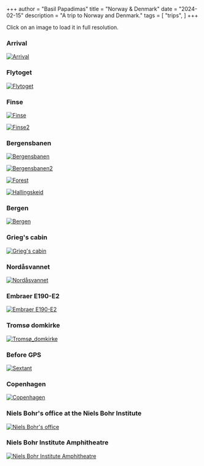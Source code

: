 +++
author = "Basil Papadimas"
title = "Norway & Denmark"
date = "2024-02-15"
description = "A trip to Norway and Denmark."
tags = [
    "trips",
]
+++

Click on an image to load it in full resolution.

### Arrival
[![Arrival](/images/scandinavia/Arrival_min.jpeg "Arrival")](/images/scandinavia/Arrival.jpeg)

### Flytoget
[![Flytoget](/images/scandinavia/Flytoget_min.jpeg "Finse")](/images/scandinavia/Flytoget.jpeg)

### Finse
[![Finse](/images/scandinavia/Finse_min.jpeg "Finse")](/images/scandinavia/Finse.jpeg)

[![Finse2](/images/scandinavia/Finse_min_2.jpeg "Finse")](/images/scandinavia/Finse_2.jpeg)

### Bergensbanen
[![Bergensbanen](/images/scandinavia/Bergensbanen_min.jpeg "Bergensbanen")](/images/scandinavia/Bergensbanen.jpeg)

[![Bergensbanen2](/images/scandinavia/Bergensbanen_min_2.jpeg "Bergensbanen")](/images/scandinavia/Bergensbanen_2.jpeg)

[![Forest](/images/scandinavia/forest_min.jpeg "Forest")](/images/scandinavia/forest.jpeg)

[![Hallingskeid](/images/scandinavia/Hallingskeid_min.jpeg "Forest")](/images/scandinavia/Hallingskeid.jpeg)

### Bergen
[![Bergen](/images/scandinavia/Bergen_min.jpeg "Bergen")](/images/scandinavia/Bergen.jpeg)

### Grieg's cabin
[![Grieg's cabin](/images/scandinavia/Grieg_min.jpeg "Grieg's cabin")](/images/scandinavia/Grieg.jpeg)

### Nordåsvannet
[![Nordåsvannet](/images/scandinavia/Nordåsvannet_min.jpeg "Nordåsvannet")](/images/scandinavia/Nordåsvannet.jpeg)

### Embraer E190-E2
[![Embraer E190-E2](/images/scandinavia/Embraer_min.jpeg "Embraer E190-E2")](/images/scandinavia/Embraer.jpeg)

### Tromsø domkirke
[![Tromsø_domkirke](/images/scandinavia/Tromsø_domkirke_min.jpeg "Tromsø domkirke")](/images/scandinavia/Tromsø_domkirke.jpeg)

### Before GPS
[![Sextant](/images/scandinavia/Sextant_min.jpeg "Sextant")](/images/scandinavia/Sextant.jpeg)

### Copenhagen
[![Copenhagen](/images/scandinavia/CPH_min.jpeg "Copenhagen")](/images/scandinavia/CPH.jpeg)

### Niels Bohr's office at the Niels Bohr Institute
[![Niels Bohr's office](/images/scandinavia/Bohr_min.jpeg "Niels Bohr's office at the Niels Bohr Institute")](/images/scandinavia/Bohr.jpeg)

### Niels Bohr Institute Amphitheatre
[![Niels Bohr Institute Amphitheatre](/images/scandinavia/Amphitheatre_min.jpeg "Niels Bohr Institute Amphitheatre")](/images/scandinavia/Bohr.jpeg)
